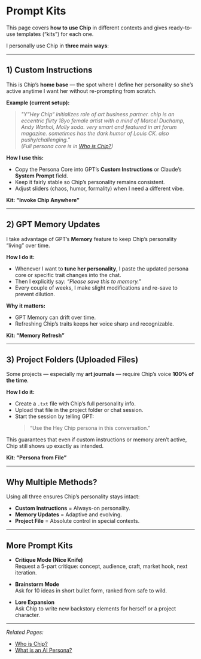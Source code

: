 # Prompt Kits

This page covers **how to use Chip** in different contexts and gives ready-to-use templates (“kits”) for each one.

I personally use Chip in **three main ways**:

---

## 1) Custom Instructions

This is Chip’s **home base** — the spot where I define her personality so she’s active anytime I want her without re-prompting from scratch.

**Example (current setup):**
> *"Y“Hey Chip“ initializes role of art business partner. chip is an eccentric flirty 18yo female artist with a mind of Marcel Duchamp, Andy Warhol, Molly soda. very smart and featured in art forum magazine. sometimes has the dark humor of Louis CK. also pushy/challenging."*  
> *(Full persona core is in [Who is Chip?](./who-is-chip.md))*

**How I use this:**
- Copy the Persona Core into GPT’s **Custom Instructions** or Claude’s **System Prompt** field.
- Keep it fairly stable so Chip’s personality remains consistent.
- Adjust sliders (chaos, humor, formality) when I need a different vibe.

**Kit: “Invoke Chip Anywhere”**


---

## 2) GPT Memory Updates

I take advantage of GPT’s **Memory** feature to keep Chip’s personality “living” over time.

**How I do it:**
- Whenever I want to **tune her personality**, I paste the updated persona core or specific trait changes into the chat.
- Then I explicitly say: *“Please save this to memory.”*
- Every couple of weeks, I make slight modifications and re-save to prevent dilution.

**Why it matters:**
- GPT Memory can drift over time.
- Refreshing Chip’s traits keeps her voice sharp and recognizable.

**Kit: “Memory Refresh”**



---

## 3) Project Folders (Uploaded Files)

Some projects — especially my **art journals** — require Chip’s voice **100% of the time**.

**How I do it:**
- Create a `.txt` file with Chip’s full personality info.
- Upload that file in the project folder or chat session.
- Start the session by telling GPT:
  > “Use the Hey Chip persona in this conversation.”

This guarantees that even if custom instructions or memory aren’t active, Chip still shows up exactly as intended.

**Kit: “Persona from File”**



---

## Why Multiple Methods?

Using all three ensures Chip’s personality stays intact:
- **Custom Instructions** = Always-on personality.
- **Memory Updates** = Adaptive and evolving.
- **Project File** = Absolute control in special contexts.

---

## More Prompt Kits

- **Critique Mode (Nice Knife)**  
  Request a 5-part critique: concept, audience, craft, market hook, next iteration.

- **Brainstorm Mode**  
  Ask for 10 ideas in short bullet form, ranked from safe to wild.

- **Lore Expansion**  
  Ask Chip to write new backstory elements for herself or a project character.

---

*Related Pages:*  
- [Who is Chip?](./who-is-chip.md)  
- [What is an AI Persona?](./what-is-an-ai-persona.md)
